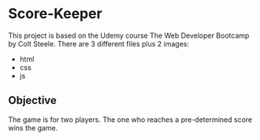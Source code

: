 # Score-Keeper
This project is based on the Udemy course The Web Developer Bootcamp by Colt Steele.
There are 3 different files plus 2 images: 
- html
- css
- js

## Objective
The game is for two players. The one who reaches a pre-determined score wins the game.
